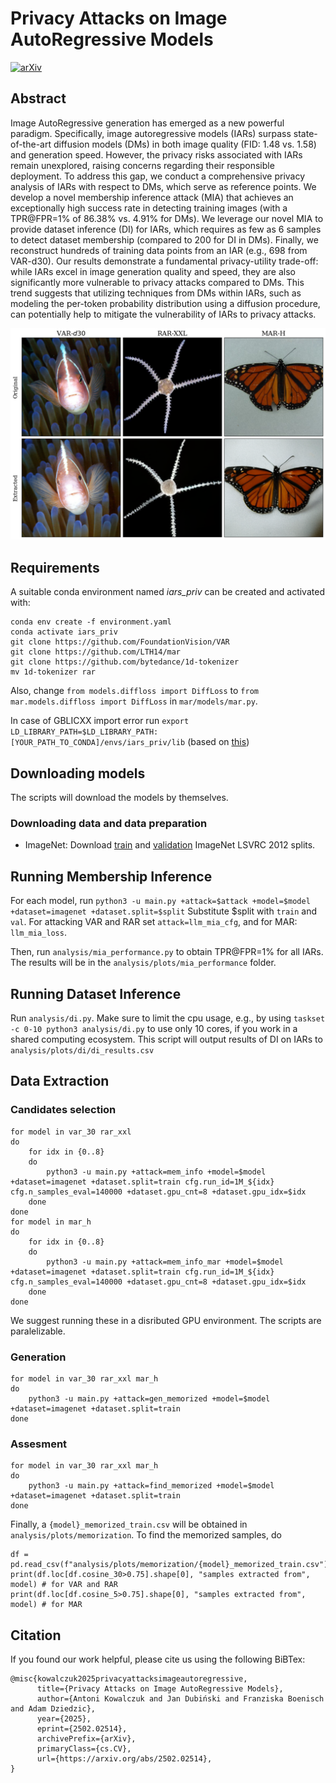 # Privacy Attacks on Image AutoRegressive Models

[![arXiv](https://img.shields.io/badge/arXiv-2502.02514-b31b1b.svg)](https://arxiv.org/abs/2502.02514)

## Abstract

Image AutoRegressive generation has emerged as a new powerful paradigm. Specifically, image autoregressive models (IARs) surpass state-of-the-art diffusion models (DMs) in both image quality (FID: 1.48 vs. 1.58) and generation speed. However, the privacy risks associated with IARs remain unexplored, raising concerns regarding their responsible deployment. To address this gap, we conduct a comprehensive privacy analysis of IARs with respect to DMs, which serve as reference points. We develop a novel membership inference attack (MIA) that achieves an exceptionally high success rate in detecting training images (with a TPR@FPR=1\% of 86.38\% vs. 4.91\% for DMs). We leverage our novel MIA to provide dataset inference (DI) for IARs, which requires as few as 6 samples to detect dataset membership (compared to 200 for DI in DMs). Finally, we reconstruct hundreds of training data points from an IAR (e.g., 698 from VAR-d30). Our results demonstrate a fundamental privacy-utility trade-off: while IARs excel in image generation quality and speed, they are also significantly more vulnerable to privacy attacks compared to DMs. This trend suggests that utilizing techniques from DMs within IARs, such as modeling the per-token probability distribution using a diffusion procedure, can potentially help to mitigate the vulnerability of IARs to privacy attacks. 

![Extracted images from VAR-*d*30, RAR-XXL, and MAR-H](res/mem_teaser.png)

## Requirements
A suitable conda environment named *iars_priv* can be created and activated with:

```
conda env create -f environment.yaml
conda activate iars_priv
git clone https://github.com/FoundationVision/VAR
git clone https://github.com/LTH14/mar
git clone https://github.com/bytedance/1d-tokenizer
mv 1d-tokenizer rar
```

Also, change `from models.diffloss import DiffLoss` to `from mar.models.diffloss import DiffLoss` in `mar/models/mar.py`.

In case of GBLICXX import error run `export LD_LIBRARY_PATH=$LD_LIBRARY_PATH:[YOUR_PATH_TO_CONDA]/envs/iars_priv/lib` (based on [this](https://stackoverflow.com/a/71167158))

## Downloading models

The scripts will download the models by themselves.

### Downloading data and data preparation

* ImageNet: Download [train](https://academictorrents.com/details/a306397ccf9c2ead27155983c254227c0fd938e2) and [validation](https://academictorrents.com/details/5d6d0df7ed81efd49ca99ea4737e0ae5e3a5f2e5) ImageNet LSVRC 2012 splits.

## Running Membership Inference

For each model, run
`python3 -u main.py +attack=$attack +model=$model +dataset=imagenet +dataset.split=$split`
Substitute $split with `train` and `val`. For attacking VAR and RAR set `attack=llm_mia_cfg`, and for MAR: `llm_mia_loss`.

Then, run `analysis/mia_performance.py` to obtain TPR@FPR=1% for all IARs. The results will be in the `analysis/plots/mia_performance` folder.

## Running Dataset Inference

Run `analysis/di.py`. Make sure to limit the cpu usage, e.g., by using `taskset -c 0-10 python3 analysis/di.py` to use only 10 cores, if you work in a shared computing ecosystem. This script will output results of DI on IARs to `analysis/plots/di/di_results.csv`

## Data Extraction

### Candidates selection
```
for model in var_30 rar_xxl
do
    for idx in {0..8}
    do
        python3 -u main.py +attack=mem_info +model=$model +dataset=imagenet +dataset.split=train cfg.run_id=1M_${idx} cfg.n_samples_eval=140000 +dataset.gpu_cnt=8 +dataset.gpu_idx=$idx
    done
done
for model in mar_h
do
    for idx in {0..8}
    do
        python3 -u main.py +attack=mem_info_mar +model=$model +dataset=imagenet +dataset.split=train cfg.run_id=1M_${idx} cfg.n_samples_eval=140000 +dataset.gpu_cnt=8 +dataset.gpu_idx=$idx
    done
done
```
We suggest running these in a disributed GPU environment. The scripts are paralelizable.

### Generation

```
for model in var_30 rar_xxl mar_h
do
    python3 -u main.py +attack=gen_memorized +model=$model +dataset=imagenet +dataset.split=train
done
```

### Assesment

```
for model in var_30 rar_xxl mar_h
do
    python3 -u main.py +attack=find_memorized +model=$model +dataset=imagenet +dataset.split=train
done
```

Finally, a `{model}_memorized_train.csv` will be obtained in `analysis/plots/memorization`. To find the memorized samples, do
```
df = pd.read_csv(f"analysis/plots/memorization/{model}_memorized_train.csv")
print(df.loc[df.cosine_30>0.75].shape[0], "samples extracted from", model) # for VAR and RAR
print(df.loc[df.cosine_5>0.75].shape[0], "samples extracted from", model) # for MAR
```

## Citation

If you found our work helpful, please cite us using the following BiBTex:
```
@misc{kowalczuk2025privacyattacksimageautoregressive,
      title={Privacy Attacks on Image AutoRegressive Models}, 
      author={Antoni Kowalczuk and Jan Dubiński and Franziska Boenisch and Adam Dziedzic},
      year={2025},
      eprint={2502.02514},
      archivePrefix={arXiv},
      primaryClass={cs.CV},
      url={https://arxiv.org/abs/2502.02514}, 
}
```
